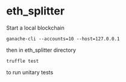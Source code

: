 # eth_splitter

Start a local blockchain 
```
ganache-cli --accounts=10 --host=127.0.0.1
```

then in eth_splitter directory

```
truffle test
```
to run unitary tests